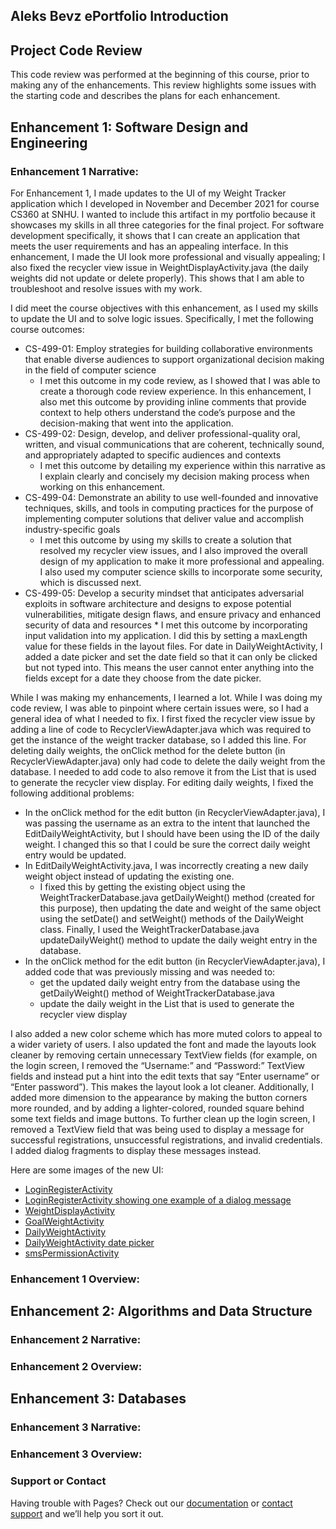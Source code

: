 ## Aleks Bevz ePortfolio Introduction
 
## Project Code Review

This code review was performed at the beginning of this course, prior to making any of the enhancements. This review highlights some issues with the starting code and describes the plans for each enhancement.

## Enhancement 1: Software Design and Engineering

### Enhancement 1 Narrative:

For Enhancement 1, I made updates to the UI of my Weight Tracker application which I developed in November and December 2021 for course CS360 at SNHU. I wanted to include this artifact in my portfolio because it showcases my skills in all three categories for the final project. For software development specifically, it shows that I can create an application that meets the user requirements and has an appealing interface. In this enhancement,  I made the UI look more professional and visually appealing; I also fixed the recycler view issue in WeightDisplayActivity.java (the daily weights did not update or delete properly). This shows that I am able to troubleshoot and resolve issues with my work. 

I did meet the course objectives with this enhancement, as I used my skills to update the UI and to solve logic issues. Specifically, I met the following course outcomes:

* CS-499-01: Employ strategies for building collaborative environments that enable diverse audiences to support organizational decision making in the field of computer science
    * I met this outcome in my code review, as I showed that I was able to create a thorough code review experience. In this enhancement, I also met this outcome by providing inline comments that provide context to help others understand the code’s purpose and the decision-making that went into the application. 
*	CS-499-02: Design, develop, and deliver professional-quality oral, written, and visual communications that are coherent, technically sound, and appropriately adapted to specific audiences and contexts
    * I met this outcome by detailing my experience within this narrative as I explain clearly and concisely my decision making process when working on this enhancement.
*	CS-499-04:  Demonstrate an ability to use well-founded and innovative techniques, skills, and tools in computing practices for the purpose of implementing computer solutions that deliver value and accomplish industry-specific goals
    *	I met this outcome by using my skills to create a solution that resolved my recycler view issues, and I also improved the overall design of my application to make it more professional and appealing. I also used my computer science skills to incorporate some security, which is discussed next.
* CS-499-05: Develop a security mindset that anticipates adversarial exploits in software architecture and designs to expose potential vulnerabilities, mitigate design flaws, and ensure privacy and enhanced security of data and resources
        * I met this outcome by incorporating input validation into my application. I did this by setting a maxLength value for these fields in the layout files. For date in DailyWeightActivity, I added a date picker and set the date field so that it can only be clicked but not typed into. This means the user cannot enter anything into the fields except for a date they choose from the date picker.
    
While I was making my enhancements, I learned a lot. While I was doing my code review, I was able to pinpoint where certain issues were, so I had a general idea of what I needed to fix. I first fixed the recycler view issue by adding a line of code to RecyclerViewAdapter.java which was required to get the instance of the weight tracker database, so I added this line. For deleting daily weights, the onClick method for the delete button (in RecyclerViewAdapter.java) only had code to delete the daily weight from the database. I needed to add code to also remove it from the List that is used to generate the recycler view display. For editing daily weights, I fixed the following additional problems:

* In the onClick method for the edit button (in RecyclerViewAdapter.java), I was passing the username as an extra to the intent that launched the EditDailyWeightActivity, but I should have been using the ID of the daily weight. I changed this so that I could be sure the correct daily weight entry would be updated.
* In EditDailyWeightActivity.java, I was incorrectly creating a new daily weight object instead of updating the existing one. 
    * I fixed this by getting the existing object using the WeightTrackerDatabase.java getDailyWeight() method (created for this purpose), then updating the date and weight of the same object using the setDate() and setWeight() methods of the DailyWeight class. Finally, I used the WeightTrackerDatabase.java updateDailyWeight() method to update the daily weight entry in the database. 
* In the onClick method for the edit button (in RecyclerViewAdapter.java), I added code that was previously missing and was needed to:
    * get the updated daily weight entry from the database using the getDailyWeight() method of WeightTrackerDatabase.java
    * update the daily weight in the List that is used to generate the recycler view display
        
I also added a new color scheme which has more muted colors to appeal to a wider variety of users. I also updated the font and made the layouts look cleaner by removing certain unnecessary TextView fields (for example, on the login screen, I removed the “Username:” and “Password:” TextView fields and instead put a hint into the edit texts that say “Enter username” or “Enter password”). This makes the layout look a lot cleaner. Additionally, I added more dimension to the appearance by making the button corners more rounded, and by adding a lighter-colored, rounded square behind some text fields and image buttons. To further clean up the login screen, I removed a TextView field that was being used to display a message for successful registrations, unsuccessful registrations, and invalid credentials. I added dialog fragments to display these messages instead. 

Here are some images of the new UI:
* [LoginRegisterActivity](./LoginRegisterActivity.png)
* [LoginRegisterActivity showing one example of a dialog message](./LoginRegisterActivity_dialog.png)
* [WeightDisplayActivity](./WeightDisplayActivity.png)
* [GoalWeightActivity](./GoalWeightActivity.png)
* [DailyWeightActivity](./DailyWeightActivity.png)
* [DailyWeightActivity date picker](./DailyWeightActivity_date_picker.png)
* [smsPermissionActivity](./smsPermissionActivity.png)
            

### Enhancement 1 Overview:


## Enhancement 2: Algorithms and Data Structure

### Enhancement 2 Narrative:


### Enhancement 2 Overview:


## Enhancement 3: Databases

### Enhancement 3 Narrative:


### Enhancement 3 Overview:

### Support or Contact

Having trouble with Pages? Check out our [documentation](https://docs.github.com/categories/github-pages-basics/) or [contact support](https://support.github.com/contact) and we’ll help you sort it out.
